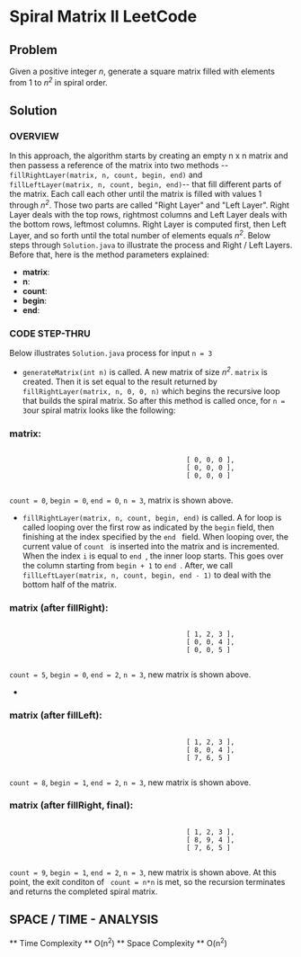 # Spiral Matrix II LeetCode # 

## Problem ## 

Given a positive integer *n*, generate a square matrix filled with elements from 1 to *n<sup>2</sup>* in spiral order.

## Solution ## 

### OVERVIEW ### 
In this approach, the algorithm starts by creating an empty n x n matrix and then passess a reference of the matrix into two methods -- ``` fillRightLayer(matrix, n, count, begin, end)``` and ``` fillLeftLayer(matrix, n, count, begin, end)```-- that fill different parts of the matrix. Each call each other until the matrix is filled with values 1 through *n<sup>2</sup>*. Those two parts are called "Right Layer" and "Left Layer". Right Layer deals with the top rows, rightmost columns and Left Layer deals with the bottom rows, leftmost columns. Right Layer is computed first, then Left Layer, and so forth until the total number of elements equals *n<sup>2</sup>*. Below steps through ``` Solution.java ``` to illustrate the process and Right / Left Layers. Before that, here is the method parameters explained: 

* **matrix**:
* **n**: 
* **count**: 
* **begin**:
* **end**:  

### CODE STEP-THRU ### 
Below illustrates ```Solution.java``` process for input ```n = 3```

 - ```generateMatrix(int n)``` is called. A new matrix of size *n<sup>2</sup>*. ```matrix``` is created. Then it is set equal to the result returned by ```fillRightLayer(matrix, n, 0, 0, n)``` which begins the recursive loop that builds the spiral matrix. So after this method is called once,  for ```n = 3```our spiral matrix looks like the following:  
### matrix: #### 
```
                                       
                                            [ 0, 0, 0 ],
                                            [ 0, 0, 0 ],
                                            [ 0, 0, 0 ]
                                         
```
```count = 0```, ```begin = 0```, ```end = 0```, ```n = 3```, matrix is shown above.  
- ```fillRightLayer(matrix, n, count, begin, end)``` is called. A for loop is called looping over the first row as indicated by the ```begin``` field, then finishing at the index specified by the ```end ``` field. When looping over, the current value of ```count ``` is inserted into the matrix and is incremented.  When the index ```i``` is equal to ```end ```, the inner loop starts. This goes over the column starting from ```begin + 1``` to ```end ```. After, we call ```fillLeftLayer(matrix, n, count, begin, end - 1)``` to deal with the bottom half of the matrix. 

### matrix (after fillRight): #### 
```
                                       
                                            [ 1, 2, 3 ],
                                            [ 0, 0, 4 ],
                                            [ 0, 0, 5 ]
                                         
```
```count = 5```, ```begin = 0```, ```end = 2```, ```n = 3```, new matrix is shown above. 


- 

### matrix (after fillLeft): #### 
```
                                       
                                            [ 1, 2, 3 ],
                                            [ 8, 0, 4 ],
                                            [ 7, 6, 5 ]
                                         
```
```count = 8```, ```begin = 1```, ```end = 2```, ```n = 3```, new matrix is shown above.


### matrix (after fillRight, final): #### 
```
                                       
                                            [ 1, 2, 3 ],
                                            [ 8, 9, 4 ],
                                            [ 7, 6, 5 ]
                                         
```
```count = 9```, ```begin = 1```, ```end = 2```, ```n = 3```, new matrix is shown above.
 At this point, the exit conditon of ``` count = n*n``` is met, so the recursion terminates and returns the completed spiral matrix. 


## SPACE / TIME - ANALYSIS ### 

** Time Complexity ** O(n<sup>2</sup>) 
** Space Complexity **  O(n<sup>2</sup>) 

